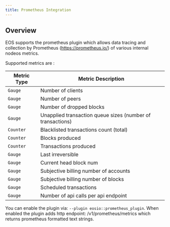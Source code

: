 ```yaml
---
title: Prometheus Integration
---
```


## Overview

EOS supports the prometheus plugin which allows data tracing and collection by Prometheus (https://prometheus.io/) of various internal nodeos metrics.

Supported metrics are :

| Metric Type | Metric Description |
--------------|---------------------
| `Gauge` | Number of clients |
| `Gauge` | Number of peers |
| `Gauge` | Number of dropped blocks |
| `Gauge` | Unapplied transaction queue sizes (number of transactions) |
| `Counter` | Blacklisted transactions count (total) |
| `Counter` | Blocks produced |
| `Counter` | Transactions produced |
| `Gauge` | Last irreversible |
| `Gauge` | Current head block num |
| `Gauge` | Subjective billing number of accounts |
| `Gauge` | Subjective billing number of blocks |
| `Gauge` | Scheduled transactions |
| `Gauge` | Number of api calls per api endpoint |

You can enable the plugin via: `--plugin eosio::prometheus_plugin`.
When enabled the plugin adds http endpoint: /v1/prometheus/metrics which returns prometheus formatted text strings.
